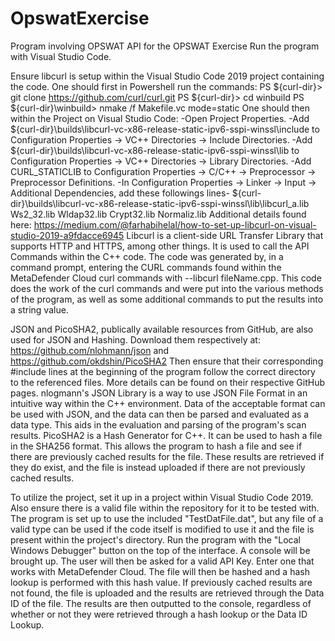 # OpswatExercise
Program involving OPSWAT API for the OPSWAT Exercise
Run the program with Visual Studio Code.

Ensure libcurl is setup within the Visual Studio Code 2019 project containing the code. One should first in Powershell run the commands:
PS ${curl-dir}> git clone https://github.com/curl/curl.git
PS ${curl-dir}> cd winbuild
PS ${curl-dir}\winbuild> nmake /f Makefile.vc mode=static
One should then within the Project on Visual Studio Code:
-Open Project Properties.
-Add ${curl-dir}\builds\libcurl-vc-x86-release-static-ipv6-sspi-winssl\include to Configuration Properties -> VC++ Directories -> Include Directories.
-Add ${curl-dir}\builds\libcurl-vc-x86-release-static-ipv6-sspi-winssl\lib to Configuration Properties -> VC++ Directories -> Library Directories.
-Add CURL_STATICLIB to Configuration Properties -> C/C++ -> Preprocessor -> Preprocessor Definitions.
-In Configuration Properties -> Linker -> Input -> Additional Dependencies, add these followings lines-
    ${curl-dir}\builds\libcurl-vc-x86-release-static-ipv6-sspi-winssl\lib\libcurl_a.lib
    Ws2_32.lib
    Wldap32.lib
    Crypt32.lib
    Normaliz.lib
Additional details found here: https://medium.com/@farhabihelal/how-to-set-up-libcurl-on-visual-studio-2019-a9fdacce6945
Libcurl is a client-side URL Transfer Library that supports HTTP and HTTPS, among other things. It is used to call the API Commands within the C++ code. The code was generated by, in a command prompt, entering the CURL commands found within the MetaDefender Cloud curl commands with --libcurl fileName.cpp. This code does the work of the curl commands and were put into the various methods of the program, as well as some additional commands to put the results into a string value.

JSON and PicoSHA2, publically available resources from GitHub, are also used for JSON and Hashing. Download them respectively at:
https://github.com/nlohmann/json
and
https://github.com/okdshin/PicoSHA2
Then ensure that their corresponding #include lines at the beginning of the program follow the correct directory to the referenced files.
More details can be found on their respective GitHub pages.
nlogmann's JSON Library is a way to use JSON File Format in an intuitive way within the C++ environment. Data of the acceptable format can be used with JSON, and the data can then be parsed and evaluated as a data type. This aids in the evaluation and parsing of the program's scan results.
PicoSHA2 is a Hash Generator for C++. It can be used to hash a file in the SHA256 format. This allows the program to hash a file and see if there are previously cached results for the file. These results are retrieved if they do exist, and the file is instead uploaded if there are not previously cached results.

To utilize the project, set it up in a project within Visual Studio Code 2019. Also ensure there is a valid file within the repository for it to be tested with. The program is set up to use the included "TestDatFile.dat", but any file of a valid type can be used if the code itself is modified to use it and the file is present within the project's directory. Run the program with the "Local Windows Debugger" button on the top of the interface. A console will be brought up. The user will then be asked for a valid API Key. Enter one that works with MetaDefender Cloud. The file will then be hashed and a hash lookup is performed with this hash value. If previously cached results are not found, the file is uploaded and the results are retrieved through the Data ID of the file. The results are then outputted to the console, regardless of whether or not they were retrieved through a hash lookup or the Data ID Lookup.
